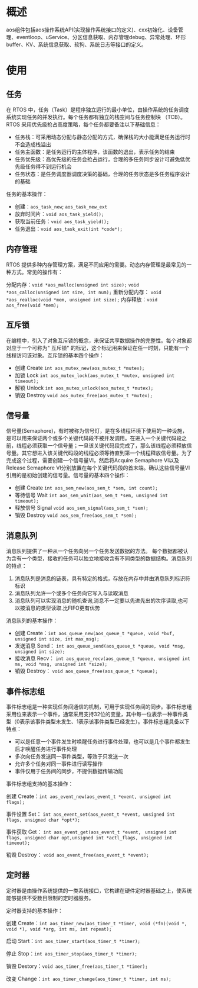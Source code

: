 # 概述

aos组件包括aos操作系统API(实现操作系统接口的定义)、cxx初始化、设备管理、eventloop、uService、分区信息获取、内存管理debug、异常处理、环形buffer、KV、系统信息获取、软狗、系统日志等接口的定义。

# 使用

##  任务

在 RTOS 中，任务（Task）是程序独立运行的最小单位，由操作系统的任务调度系统实现任务的并发执行。每个任务都有独立的栈空间与任务控制块 （TCB）。RTOS 采用优先级抢占高度策略，每个任务都要备注以下基础信息：

- 任务栈：可采用动态分配与静态分配的方式，确保栈的大小能满足任务运行时不会造成栈溢出
- 任务主函数：是任务运行的主体程序，该函数的退出，表示任务的结束
- 任务优先级：高优先级的任务会抢占运行，合理的多任务同步设计可避免低优先级任务得不到运行机会
- 任务状态：是任务调度器调度决策的基础，合理的任务状态是多任务程序设计的基础

任务的基本操作：

- 创建：`aos_task_new`; `aos_task_new_ext`
- 放弃时间片：`void aos_task_yield();`
- 获取当前任务：`void aos_task_yield();`
- 任务退出：`void aos_task_exit(int *code*);`

##  内存管理

RTOS 提供多种内存管理方案，满足不同应用的需要。动态内存管理是最常见的一种方式。常见的操作有：

分配内存：`void *aos_malloc(unsigned int size);` `void *aos_calloc(unsigned int size, int num);`
重新分配内存： `void *aos_realloc(void *mem, unsigned int size);`
内存释放：`void aos_free(void *mem);`

##  互斥锁

在编程中，引入了对象互斥锁的概念，来保证共享数据操作的完整性。每个对象都对应于一个可称为" 互斥锁" 的标记，这个标记用来保证在任一时刻，只能有一个线程访问该对象。互斥锁的基本四个操作：

- 创建 Create `int aos_mutex_new(aos_mutex_t *mutex);`
- 加锁 Lock `int aos_mutex_lock(aos_mutex_t *mutex, unsigned int timeout);`
- 解锁 Unlock `int aos_mutex_unlock(aos_mutex_t *mutex);`
- 销毁 Destroy `void aos_mutex_free(aos_mutex_t *mutex);`

##  信号量

信号量(Semaphore)，有时被称为信号灯，是在多线程环境下使用的一种设施，是可以用来保证两个或多个关键代码段不被并发调用。在进入一个关键代码段之前，线程必须获取一个信号量；一旦该关键代码段完成了，那么该线程必须释放信号量。其它想进入该关键代码段的线程必须等待直到第一个线程释放信号量。为了完成这个过程，需要创建一个信号量VI，然后将Acquire Semaphore VI以及Release Semaphore VI分别放置在每个关键代码段的首末端。确认这些信号量VI引用的是初始创建的信号量。信号量的基本四个操作：

- 创建 Create `int aos_sem_new(aos_sem_t *sem, int count);`
- 等待信号 Wait  `int aos_sem_wait(aos_sem_t *sem, unsigned int timeout);` 
- 释放信号 Signal `void aos_sem_signal(aos_sem_t *sem);`
- 销毁 Destroy `void aos_sem_free(aos_sem_t *sem);` 

##  消息队列

消息队列提供了一种从一个任务向另一个任务发送数据的方法。  每个数据都被认为含有一个类型，接收的任务可以独立地接收含有不同类型的数据结构。消息队列的特点：

1. 消息队列是消息的链表，具有特定的格式，存放在内存中并由消息队列标识符标识
2. 消息队列允许一个或多个任务向它写入与读取消息
3. 消息队列可以实现消息的随机查询,消息不一定要以先进先出的次序读取,也可以按消息的类型读取.比FIFO更有优势

消息队列的基本操作：

- 创建 Create：`int aos_queue_new(aos_queue_t *queue, void *buf, unsigned int size, int max_msg);`
- 发送消息 Send： `int aos_queue_send(aos_queue_t *queue, void *msg, unsigned int size);`
- 接收消息 Recv： `int aos_queue_recv(aos_queue_t *queue, unsigned int ms, void *msg, unsigned int *size);`
- 销毁 Destroy： `void aos_queue_free(aos_queue_t *queue);`

## 事件标志组

事件标志组是一种实现任务间通信的机制，可用于实现任务间的同步。事件标志组采用位来表示一个事件，通常采用支持32位的变量，其中每一位表示一种事件类型（0表示该事件类型未发生、1表示该事件类型已经发生）。事件标志组具备以下特点：

- 可以是任意一个事件发生时唤醒任务进行事件处理，也可以是几个事件都发生后才唤醒任务进行事件处理
- 多次向任务发送同一事件类型，等效于只发送一次
- 允许多个任务对同一事件进行读写操作
- 事件仅用于任务间的同步，不提供数据传输功能

事件标志组支持的基本操作：

创建 Create：`int aos_event_new(aos_event_t *event, unsigned int flags);`

事件设置 Set： `int aos_event_set(aos_event_t *event, unsigned int flags, unsigned char *opt*);`

事件获取 Get： `int aos_event_get(aos_event_t *event, `
`unsigned int flags, unsigned char opt,unsigned int *actl_flags, unsigned int timeout);`

销毁 Destroy： `void aos_event_free(aos_event_t *event);`

## 定时器

定时器是由操作系统提供的一类系统接口，它构建在硬件定时器基础之上，使系统能够提供不受数目限制的定时器服务。

定时器支持的基本操作：

创建 Create：`int aos_timer_new(aos_timer_t *timer, void (*fn)(void *, void *), void *arg, int ms, int repeat);`

启动 Start：`int aos_timer_start(aos_timer_t *timer);`

停止 Stop：`int aos_timer_stop(aos_timer_t *timer);`

销毁 Destory：`void aos_timer_free(aos_timer_t *timer);`

改变 Change：`int aos_timer_change(aos_timer_t *timer, int ms);`

